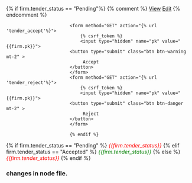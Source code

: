 {% if firm.tender_status == "Pending"%}
                            {% comment %} <a href="" class="btn btn-primary">View</a>
                            <a href="" class="btn btn-success mt-2">Edit</a> {% endcomment %}
                            
                            <form method="GET" action="{% url 'tender_accept'%}">
                                {% csrf_token %}
                                <input type="hidden" name="pk" value="{{firm.pk}}">
                            <button type="submit" class="btn btn-warning mt-2" >
                                 Accept
                            </button>
                            </form>
                            <form method="GET" action="{% url 'tender_reject'%}">
                                {% csrf_token %}
                                <input type="hidden" name="pk" value="{{firm.pk}}">
                            <button type="submit" class="btn btn-danger mt-2" >
                                 Reject
                            </button>
                            </form>
                           
                            {% endif %}

{% if firm.tender_status == "Pending" %}
                            <i class="fa fa-square-o" aria-hidden="true" style="color: red"> {{firm.tender_status}}</i>
                            {% elif firm.tender_status == "Accepted" %}
                            <i class="fa fa-check-square-o" aria-hidden="true" style="color: green;"> {{firm.tender_status}}</i>
                            {% else %}
                            <i class="fa fa-times" aria-hidden="true" style="color: red;"> {{firm.tender_status}}</i>
                            {% endif %}


### changes in node file.